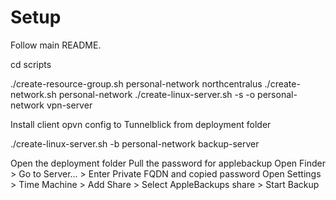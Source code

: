# Setup

Follow main README.

cd scripts

./create-resource-group.sh personal-network northcentralus
./create-network.sh personal-network
./create-linux-server.sh -s -o personal-network vpn-server

Install client opvn config to Tunnelblick from deployment folder

./create-linux-server.sh -b personal-network backup-server

Open the deployment folder
Pull the password for applebackup
Open Finder > Go to Server... > Enter Private FQDN and copied password
Open Settings > Time Machine > Add Share > Select AppleBackups share > Start Backup
